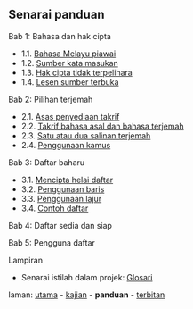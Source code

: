 ---
---

## Senarai panduan

Bab 1: Bahasa dan hak cipta

* 1.1. [Bahasa Melayu piawai][211]
* 1.2. [Sumber kata masukan][212]
* 1.3. [Hak cipta tidak terpelihara][213]
* 1.4. [Lesen sumber terbuka][214]

Bab 2: Pilihan terjemah

* 2.1. [Asas penyediaan takrif][221]
* 2.2. [Takrif bahasa asal dan bahasa terjemah][222]
* 2.3. [Satu atau dua salinan terjemah][223]
* 2.4. [Penggunaan kamus][224]

Bab 3: Daftar baharu

* 3.1. [Mencipta helai daftar][231]
* 3.2. [Penggunaan baris][232]
* 3.3. [Penggunaan lajur][233]
* 3.4. [Contoh daftar][234]

Bab 4: Daftar sedia dan siap

Bab 5: Pengguna daftar

Lampiran

* Senarai istilah dalam projek: [Glosari][291]

laman: [utama][0] - [kajian][1] - **panduan** - [terbitan][3]

  [0]: ../index.md
  [1]: ../kajian/index.md
  [3]: ../terbitan/index.md
  [211]: bab/piawai.md
  [212]: bab/sumber.md
  [213]: bab/hak-cipta.md
  [214]: bab/lesen.md
  [221]: bab/asas.md
  [222]: bab/takrif.md
  [223]: bab/salinan.md
  [224]: bab/kamus.md
  [231]: bab/helai.md
  [232]: bab/baris.md
  [233]: bab/lajur.md
  [234]: bab/contoh.md
  [291]: lam/glosari.md
